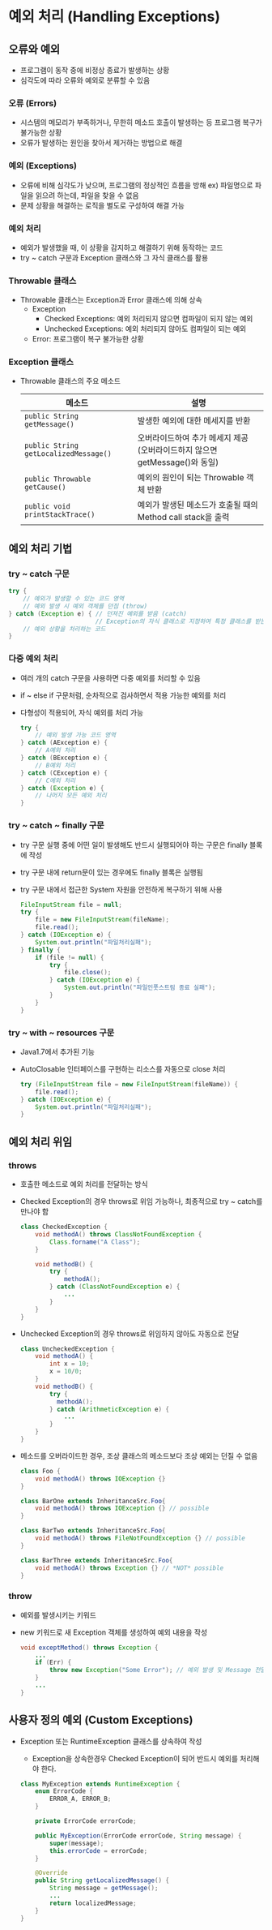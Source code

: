 # 예외 처리 (Handling Exceptions)

## 오류와 예외

- 프로그램이 동작 중에 비정상 종료가 발생하는 상황
- 심각도에 따라 오류와 예외로 분류할 수 있음

### 오류 (Errors)

- 시스템의 메모리가 부족하거나, 무한히 메소드 호출이 발생하는 등 프로그램 복구가 불가능한 상황
- 오류가 발생하는 원인을 찾아서 제거하는 방법으로 해결

### 예외 (Exceptions)

- 오류에 비해 심각도가 낮으며, 프로그램의 정상적인 흐름을 방해
  ex) 파일명으로 파일을 읽으려 하는데, 파일을 찾을 수 없음
- 문제 상황을 해결하는 로직을 별도로 구성하여 해결 가능

### 예외 처리

- 예외가 발생했을 때, 이 상황을 감지하고 해결하기 위해 동작하는 코드
- try ~ catch 구문과 Exception 클래스와 그 자식 클래스를 활용

### Throwable 클래스

- Throwable 클래스는 Exception과 Error 클래스에 의해 상속
  - Exception
    - Checked Exceptions: 예외 처리되지 않으면 컴파일이 되지 않는 예외
    - Unchecked Exceptions: 예외 처리되지 않아도 컴파일이 되는 예외
  - Error: 프로그램이 복구 불가능한 상황

### Exception 클래스

- Throwable 클래스의 주요 메소드

  | 메소드 | 설명 |
  |-------|------|
  | `public String getMessage()` | 발생한 예외에 대한 메세지를 반환 |
  | `public String getLocalizedMessage()` | 오버라이드하여 추가 메세지 제공 (오버라이드하지 않으면 getMessage()와 동일) |
  | `public Throwable getCause()` | 예외의 원인이 되는 Throwable 객체 반환 |
  | `public void printStackTrace()` | 예외가 발생된 메소드가 호출될 때의 Method call stack을 출력 |

## 예외 처리 기법

### try ~ catch 구문

  ```java
  try {
      // 예외가 발생할 수 있는 코드 영역
      // 예외 발생 시 예외 객체를 던짐 (throw)
  } catch (Exception e) { // 던져진 예외를 받음 (catch)
                          // Exception의 자식 클래스로 지정하여 특정 클래스를 받는다.
      // 예외 상황을 처리하는 코드
  }
  ```

### 다중 예외 처리

- 여러 개의 catch 구문을 사용하면 다중 예외를 처리할 수 있음
- if ~ else if 구문처럼, 순차적으로 검사하면서 적용 가능한 예외를 처리
- 다형성이 적용되어, 자식 예외를 처리 가능

  ```java
  try {
      // 예외 발생 가능 코드 영역
  } catch (AException e) {
      // A예외 처리
  } catch (BException e) {
      // B예외 처리
  } catch (CException e) {
      // C예외 처리
  } catch (Exception e) {
      // 나머지 모든 예외 처리
  }
  ```

### try ~ catch ~ finally 구문

- try 구문 실행 중에 어떤 일이 발생해도 반드시 실행되어야 하는 구문은 finally 블록에 작성
- try 구문 내에 return문이 있는 경우에도 finally 블록은 실행됨
- try 구문 내에서 접근한 System 자원을 안전하게 복구하기 위해 사용

  ```java
  FileInputStream file = null;
  try {
      file = new FileInputStream(fileName);
      file.read();
  } catch (IOException e) {
      System.out.println("파일처리실패");
  } finally {
      if (file != null) {
          try {
              file.close();
          } catch (IOException e) {
              System.out.println("파일인풋스트림 종료 실패");
          }
      }
  }
  ```

### try ~ with ~ resources 구문

- Java1.7에서 추가된 기능
- AutoClosable 인터페이스를 구현하는 리소스를 자동으로 close 처리

  ```java
  try (FileInputStream file = new FileInputStream(fileName)) {
      file.read();
  } catch (IOException e) {
      System.out.println("파일처리실패");
  }
  ```

## 예외 처리 위임

### throws

- 호출한 메소드로 예외 처리를 전달하는 방식
- Checked Exception의 경우 throws로 위임 가능하나, 최종적으로 try ~ catch를 만나야 함

  ```java
  class CheckedException {
      void methodA() throws ClassNotFoundException {
          Class.forname("A Class");
      }

      void methodB() {
          try {
              methodA();
          } catch (ClassNotFoundException e) {
              ...
          }
      }
  }
  ```

- Unchecked Exception의 경우 throws로 위임하지 않아도 자동으로 전달

  ```java
  class UncheckedException {
      void methodA() {
          int x = 10;
          x = 10/0;
      }
      void methodB() {
          try {
            methodA();
          } catch (ArithmeticException e) {
              ...
          }
      }
  }
  ```

- 메소드를 오버라이드한 경우, 조상 클래스의 메소드보다 조상 예외는 던질 수 없음

  ```java
  class Foo {
      void methodA() throws IOException {}
  }

  class BarOne extends InheritanceSrc.Foo{
      void methodA() throws IOException {} // possible
  }

  class BarTwo extends InheritanceSrc.Foo{
      void methodA() throws FileNotFoundException {} // possible
  }

  class BarThree extends InheritanceSrc.Foo{
      void methodA() throws Exception {} // *NOT* possible
  }

  ```

### throw

- 예외를 발생시키는 키워드
- new 키워드로 새 Exception 객체를 생성하여 예외 내용을 작성

  ```java
  void exceptMethod() throws Exception {
      ...
      if (Err) {
          throw new Exception("Some Error"); // 예외 발생 및 Message 전달
      }
      ...
  }
  ```

## 사용자 정의 예외 (Custom Exceptions)

- Exception 또는 RuntimeException 클래스를 상속하여 작성
  - Exception을 상속한경우 Checked Exception이 되어 반드시 예외를 처리해야 한다.

  ```java
  class MyException extends RuntimeException {
      enum ErrorCode {
          ERROR_A, ERROR_B;
      }

      private ErrorCode errorCode;

      public MyException(ErrorCode errorCode, String message) {
          super(message);
          this.errorCode = errorCode;
      }

      @Override
      public String getLocalizedMessage() {
          String message = getMessage();
          ...
          return localizedMessage;
      }
  }
  ```
